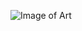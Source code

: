 ![Image of Art](https://images-wixmp-530a50041672c69d335ba4cf.wixmp.com/templates/image/975204cb2e0c6de5a29c59b0c907f5795ef6f3b9444e67e382f8d39ec609f0941615217728940.jpg)
